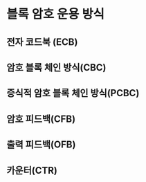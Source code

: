 # 블록 암호 운용 방식

## 전자 코드북 (ECB)

## 암호 블록 체인 방식(CBC)

## 증식적 암호 블록 체인 방식(PCBC)

## 암호 피드백(CFB)

## 출력 피드백(OFB)

## 카운터(CTR)
